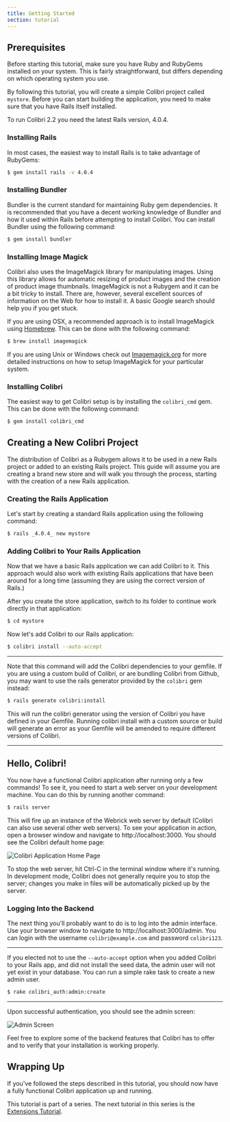 ```yaml
---
title: Getting Started
section: tutorial
---
```


## Prerequisites

Before starting this tutorial, make sure you have Ruby and RubyGems installed on your system. This is fairly straightforward, but differs depending on which operating system you use.

By following this tutorial, you will create a simple Colibri project called `mystore`. Before you can start building the application, you need to make sure that you have Rails itself installed.

To run Colibri 2.2 you need the latest Rails version, 4.0.4.

### Installing Rails

In most cases, the easiest way to install Rails is to take advantage of RubyGems:

```bash
$ gem install rails -v 4.0.4
```

### Installing Bundler

Bundler is the current standard for maintaining Ruby gem dependencies. It is recommended that you have a decent working knowledge of Bundler and how it used within Rails before attempting to install Colibri. You can install Bundler using the following command:

```bash
$ gem install bundler
```

### Installing Image Magick

Colibri also uses the ImageMagick library for manipulating images. Using this library allows for automatic resizing of product images and the creation of product image thumbnails. ImageMagick is not a Rubygem and it can be a bit tricky to install. There are, however, several excellent sources of information on the Web for how to install it. A basic Google search should help you if you get stuck.

If you are using OSX, a recommended approach is to install ImageMagick using [Homebrew](http://mxcl.github.com/homebrew/). This can be done with the following command:

```bash
$ brew install imagemagick
```

If you are using Unix or Windows check out [Imagemagick.org](http://www.imagemagick.org/) for more detailed instructions on how to setup ImageMagick for your particular system.

### Installing Colibri

The easiest way to get Colibri setup is by installing the `colibri_cmd` gem. This can be done with the following command:

```bash
$ gem install colibri_cmd
```

## Creating a New Colibri Project

The distribution of Colibri as a Rubygem allows it to be used in a new Rails project or added to an existing Rails project. This guide will assume you are creating a brand new store and will walk you through the process, starting with the creation of a new Rails application.

### Creating the Rails Application

Let's start by creating a standard Rails application using the following command:

```bash
$ rails _4.0.4_ new mystore
```

### Adding Colibri to Your Rails Application

Now that we have a basic Rails application we can add Colibri to it. This approach would also work with existing Rails applications that have been around for a long time (assuming they are using the correct version of Rails.)

After you create the store application, switch to its folder to continue work directly in that application:

```bash
$ cd mystore
```

Now let's add Colibri to our Rails application:

```bash
$ colibri install --auto-accept
```

***
Note that this command will add the Colibri dependencies to your gemfile. If you are using a custom build of Colibri, or are bundling Colibri from Github, you may want to use the rails generator provided by the `colibri` gem instead:

```bash
$ rails generate colibri:install
```

This will run the colibri generator using the version of Colibri you have defined in your Gemfile. Running colibri install with a custom source or build will generate an error as your Gemfile will be amended to require different versions of Colibri.
***

## Hello, Colibri!

You now have a functional Colibri application after running only a few commands! To see it, you need to start a web server on your development machine. You can do this by running another command:

```bash
$ rails server
```

This will fire up an instance of the Webrick web server by default (Colibri can also use several other web servers). To see your application in action, open a browser window and navigate to http://localhost:3000. You should see the Colibri default home page:

![Colibri Application Home Page](/images/developer/colibri_welcome.png)

To stop the web server, hit Ctrl-C in the terminal window where it's running. In development mode, Colibri does not generally require you to stop the server; changes you make in files will be automatically picked up by the server.

### Logging Into the Backend

The next thing you'll probably want to do is to log into the admin interface. Use your browser window to navigate to http://localhost:3000/admin. You can login with the username `colibri@example.com` and password `colibri123`.

***
If you elected not to use the `--auto-accept` option when you added Colibri to your Rails app, and did not install the seed data, the admin user will not yet exist in your database. You can run a simple rake task to create a new admin user.

```bash
$ rake colibri_auth:admin:create
```
***

Upon successful authentication, you should see the admin screen:

![Admin Screen](/images/developer/overview.png)

Feel free to explore some of the backend features that Colibri has to offer and to verify that your installation is working properly.

## Wrapping Up

If you've followed the steps described in this tutorial, you should now have a fully functional Colibri application up and running.

This tutorial is part of a series. The next tutorial in this series is the [Extensions Tutorial](extensions_tutorial).
